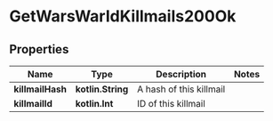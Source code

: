
# GetWarsWarIdKillmails200Ok

## Properties
Name | Type | Description | Notes
------------ | ------------- | ------------- | -------------
**killmailHash** | **kotlin.String** | A hash of this killmail | 
**killmailId** | **kotlin.Int** | ID of this killmail | 



